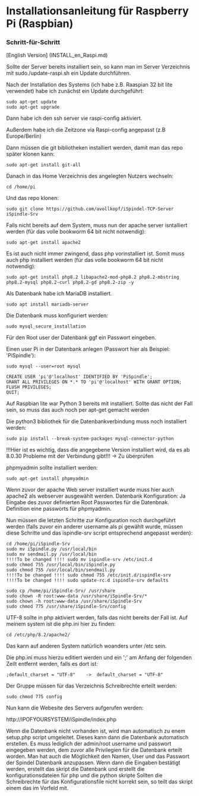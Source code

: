 # Installationsanleitung für Raspberry Pi (Raspbian)
### Schritt-für-Schritt

[English Version] (INSTALL_en_Raspi.md)

Sollte der Server bereits installiert sein, so kann man im Server Verzeichnis mit sudo./update-raspi.sh ein Update durchführen.

Nach der Installation des Systems (ich habe z.B. Raaspian 32 bit lite verwendet) habe ich zunächst ein Update durchgeführt:

	sudo apt-get update
	sudo apt-get upgrade

Dann habe ich den ssh server vie raspi-config aktiviert.

Außerdem habe ich die Zeitzone via Raspi-config angepasst (z.B Europe/Berlin)
	
Dann müssen die git bibliotheken installiert werden, damit man das repo später klonen kann:

	sudo apt-get install git-all

Danach in das Home Verzeichnis des angelegten Nutzers wechseln:

	cd /home/pi

Und das repo klonen:

	sudo git clone https://github.com/avollkopf/iSpindel-TCP-Server iSpindle-Srv

Falls nicht bereits auf dem System, muss nun der apache server isntalliert werden (für das volle bookworm 64 bit nicht notwendig):

	sudo apt-get install apache2

Es ist auch nicht immer zwingend, dass php vorinstalliert ist. Somit muss auch php installiert werden (für das volle bookworm 64 bit nicht notwendig):

	sudo apt-get install php8.2 libapache2-mod-php8.2 php8.2-mbstring php8.2-mysql php8.2-curl php8.2-gd php8.2-zip -y
	
Als Datenbank habe ich MariaDB installiert.

	sudo apt install mariadb-server
	
Die Datenbank muss konfiguriert werden:

	sudo mysql_secure_installation

Für den Root user der Datenbank ggf ein Passwort eingeben.

Einen user Pi in der Datenbank anlegen (Passwort hier als Beispiel: 'PiSpindle'):
	
	sudo mysql --user=root mysql

	CREATE USER 'pi'@'localhost' IDENTIFIED BY 'PiSpindle';
	GRANT ALL PRIVILEGES ON *.* TO 'pi'@'localhost' WITH GRANT OPTION;
	FLUSH PRIVILEGES;
	QUIT;
 

Auf Raspbian lite war  Python 3 bereits mit installiert. Sollte das nicht der Fall sein, so muss das auch noch per apt-get gemacht werden

Die python3 bibliothek für die Datenbankverbindung muss noch installiert werden:

	sudo pip install --break-system-packages mysql-connector-python

!!!Hier ist es wichtig, dass die angegebene Version installiert wird, da es ab 8.0.30 Probleme mit der Verbindung gibt!!! -> Zu überprüfen

phpmyadmin sollte installiert werden:

	sudo apt-get install phpmyadmin

Wenn zuvor der apache Web server installiert wurde muss hier auch apache2 als webserver ausgewählt werden.
Datenbank Konfiguration: Ja
Eingabe des zuvor definierten Root Passwortes für die Datenbnak.
Definition eine passworts für phpmyadmin.

Nun müssen die letzten Schritte zur Konfiguration noch durchgeführt werden (falls zuvor ein anderer username als pi gewählt wurde, müssen diese Schritte und das ispindle-srv script entsprechend angepasst werden):

	cd /home/pi/iSpindle-Srv
	sudo mv iSpindle.py /usr/local/bin
	sudo mv sendmail.py /usr/local/bin
	!!!!To be changed !!!! sudo mv ispindle-srv /etc/init.d
	sudo chmod 755 /usr/local/bin/iSpindle.py
	sudo chmod 755 /usr/local/bin/sendmail.py
	!!!!To be changed !!!! sudo chmod 755 /etc/init.d/ispindle-srv
	!!!!To be changed !!!! sudo update-rc.d ispindle-srv defaults    

    sudo cp /home/pi/iSpindle-Srv/ /usr/share
    sudo chown -R root:www-data /usr/share/iSpindle-Srv/*
    sudo chown -h root:www-data /usr/share/iSpindle-Srv
	sudo chmod 775 /usr/share/iSpindle-Srv/config

UTF-8 sollte in php aktiviert werden, falls das nicht bereits der Fall ist. Auf meinem system ist die php.ini hier zu finden:

	cd /etc/php/8.2/apache2/

Das kann auf anderen System natürlich woanders unter /etc sein.

Die php.ini muss hierzu editiert werden und ein ';' am Anfang der folgenden Zeilt entfernt werden, falls es dort ist:

	;default_charset = "UTF-8"    ->  default_charset = "UTF-8"   


Der Gruppe müssen für das Verzeichnis Schreibrechte erteilt werden:

	sudo chmod 775 config

Nun kann die Webesite des Servers aufgerufen werden:

http://IPOFYOURSYSTEM/iSpindle/index.php

Wenn die Datenbank nicht vorhanden ist, wird man automatisch zu enem setup.php script umgeleitet. Dieses kann dann die Datenbank automatisch erstellen.
Es muss lediglich der admin/root username und passwort eingegeben werden, dem zuvor alle Privilegien für die Datenbank erteilt worden. Man hat auch die Möglichkeit den Namen, User und das Passwort der Spindel Datenbank anzupassen.
Wenn dann die Eingaben bestätigt werden, erstellt das skript die Datenbank und erstellt die konfigurationsdateien für php und die python skripte
Sollten die Schreibrechte für das Konfigurationsfile nicht korrekt sein, so teilt das skript einem das im Vorfeld mit.